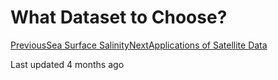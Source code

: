 # What Dataset to Choose?

[PreviousSea Surface Salinity](sea-surface-salinity.md)[NextApplications of Satellite Data](applications-of-satellite-data.md)

Last updated 4 months ago

